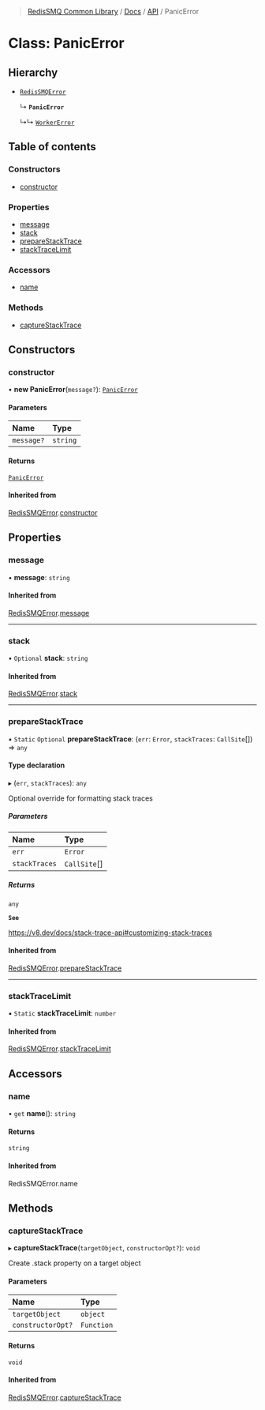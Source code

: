 >[RedisSMQ Common Library](../../../README.md) / [Docs](../../README.md) / [API](../README.md) / PanicError

# Class: PanicError

## Hierarchy

- [`RedisSMQError`](../classes/RedisSMQError.md)

  ↳ **`PanicError`**

  ↳↳ [`WorkerError`](../classes/WorkerError.md)

## Table of contents

### Constructors

- [constructor](../classes/PanicError.md#constructor)

### Properties

- [message](../classes/PanicError.md#message)
- [stack](../classes/PanicError.md#stack)
- [prepareStackTrace](../classes/PanicError.md#preparestacktrace)
- [stackTraceLimit](../classes/PanicError.md#stacktracelimit)

### Accessors

- [name](../classes/PanicError.md#name)

### Methods

- [captureStackTrace](../classes/PanicError.md#capturestacktrace)

## Constructors

### constructor

• **new PanicError**(`message?`): [`PanicError`](../classes/PanicError.md)

#### Parameters

| Name | Type |
| :------ | :------ |
| `message?` | `string` |

#### Returns

[`PanicError`](../classes/PanicError.md)

#### Inherited from

[RedisSMQError](../classes/RedisSMQError.md).[constructor](../classes/RedisSMQError.md#constructor)

## Properties

### message

• **message**: `string`

#### Inherited from

[RedisSMQError](../classes/RedisSMQError.md).[message](../classes/RedisSMQError.md#message)

___

### stack

• `Optional` **stack**: `string`

#### Inherited from

[RedisSMQError](../classes/RedisSMQError.md).[stack](../classes/RedisSMQError.md#stack)

___

### prepareStackTrace

▪ `Static` `Optional` **prepareStackTrace**: (`err`: `Error`, `stackTraces`: `CallSite`[]) => `any`

#### Type declaration

▸ (`err`, `stackTraces`): `any`

Optional override for formatting stack traces

##### Parameters

| Name | Type |
| :------ | :------ |
| `err` | `Error` |
| `stackTraces` | `CallSite`[] |

##### Returns

`any`

**`See`**

https://v8.dev/docs/stack-trace-api#customizing-stack-traces

#### Inherited from

[RedisSMQError](../classes/RedisSMQError.md).[prepareStackTrace](../classes/RedisSMQError.md#preparestacktrace)

___

### stackTraceLimit

▪ `Static` **stackTraceLimit**: `number`

#### Inherited from

[RedisSMQError](../classes/RedisSMQError.md).[stackTraceLimit](../classes/RedisSMQError.md#stacktracelimit)

## Accessors

### name

• `get` **name**(): `string`

#### Returns

`string`

#### Inherited from

RedisSMQError.name

## Methods

### captureStackTrace

▸ **captureStackTrace**(`targetObject`, `constructorOpt?`): `void`

Create .stack property on a target object

#### Parameters

| Name | Type |
| :------ | :------ |
| `targetObject` | `object` |
| `constructorOpt?` | `Function` |

#### Returns

`void`

#### Inherited from

[RedisSMQError](../classes/RedisSMQError.md).[captureStackTrace](../classes/RedisSMQError.md#capturestacktrace)
